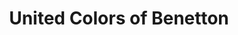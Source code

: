 ---
title: "United Colors of Benetton"
url: /wuerzburg/united-colors-of-benetton/
shop: Kleidung
---